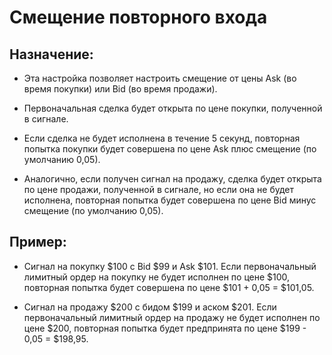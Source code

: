 # **Смещение повторного входа**

## Назначение:

- Эта настройка позволяет настроить смещение от цены Ask (во время покупки) или Bid (во время продажи).

- Первоначальная сделка будет открыта по цене покупки, полученной в сигнале.

- Если сделка не будет исполнена в течение 5 секунд, повторная попытка покупки будет совершена по цене Ask плюс смещение (по умолчанию 0,05).

- Аналогично, если получен сигнал на продажу, сделка будет открыта по цене продажи, полученной в сигнале, но если она не будет исполнена, повторная попытка будет совершена по цене Bid минус смещение (по умолчанию 0,05).

## Пример:

- Сигнал на покупку $100 с Bid $99 и Ask $101. Если первоначальный лимитный ордер на покупку не будет исполнен по цене $100, повторная попытка будет совершена по цене $101 + 0,05 = $101,05.

- Сигнал на продажу $200 с бидом $199 и аском $201. Если первоначальный лимитный ордер на продажу не будет исполнен по цене $200, повторная попытка будет предпринята по цене $199 - 0,05 = $198,95.

